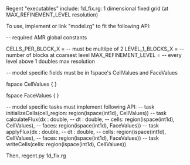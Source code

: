 Regent "executables" include:
  1d_fix.rg: 1 dimensional fixed grid (at MAX_REFINEMENT_LEVEL resolution)

To use, implement or link "model.rg" to fit the following API:

-- required AMR global constants

CELLS_PER_BLOCK_X = -- must be multilpe of 2
LEVEL_1_BLOCKS_X = -- number of blocks at coarsest level
MAX_REFINEMENT_LEVEL = -- every level above 1 doubles max resolution

-- model specific fields must be in fspace's CellValues and FaceValues

fspace CellValues
{
}

fspace FaceValues
{
}

-- model specific tasks must implement following API:
-- task initializeCells(cell_region: region(ispace(int1d), CellValues))
-- task calculateFlux(dx : double,
--                    dt : double,
--                    cells: region(ispace(int1d), CellValues),
--                    faces: region(ispace(int1d), FaceValues))
-- task applyFlux(dx : double,
--                dt : double,
--                cells: region(ispace(int1d), CellValues),
--                faces: region(ispace(int1d), FaceValues))
-- task writeCells(cells: region(ispace(int1d), CellValues))

Then, regent.py 1d_fix.rg


